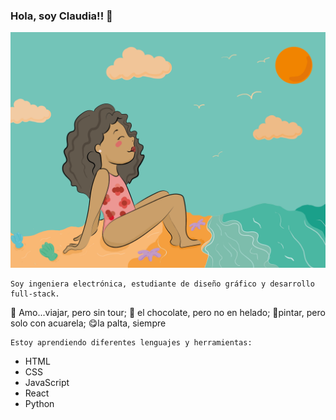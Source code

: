 ### Hola, soy Claudia!! 👋


<img src="Beach.png" width="700"  />

```
Soy ingeniera electrónica, estudiante de diseño gráfico y desarrollo full-stack.
```


:rocket: Amo...viajar, pero sin tour; 
:chocolate_bar: el chocolate, pero no en helado; 
:art:pintar, pero solo con acuarela; 
:yum:la palta, siempre  

```
Estoy aprendiendo diferentes lenguajes y herramientas:
```

- HTML
- CSS
- JavaScript
- React
- Python
